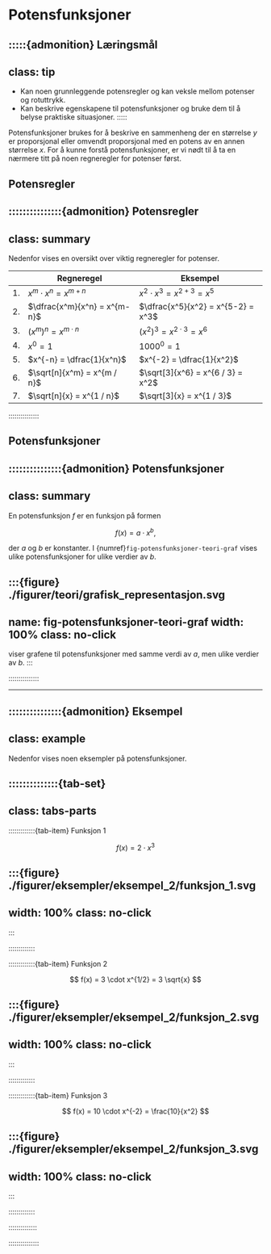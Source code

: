 # Potensfunksjoner

:::::{admonition} Læringsmål
---
class: tip
---
* Kan noen grunnleggende potensregler og kan veksle mellom potenser og rotuttrykk. 
* Kan beskrive egenskapene til potensfunksjoner og bruke dem til å belyse praktiske situasjoner.
:::::

Potensfunksjoner brukes for å beskrive en sammenheng der en størrelse $y$ er proporsjonal eller omvendt proporsjonal med en potens av en annen størrelse $x$. For å kunne forstå potensfunksjoner, er vi nødt til å ta en nærmere titt på noen regneregler for potenser først.

## Potensregler 

:::::::::::::::{admonition} Potensregler
---
class: summary
---
Nedenfor vises en oversikt over viktig regneregler for potenser.

| | Regneregel | Eksempel |
|---|------------|----------|
| 1. | $x^m \cdot x^n = x^{m+n}$ | $x^2 \cdot x^3 = x^{2+3} = x^5$ |
| 2. | $\dfrac{x^m}{x^n} = x^{m-n}$ | $\dfrac{x^5}{x^2} = x^{5-2} = x^3$ |
| 3. | $(x^m)^n = x^{m \cdot n}$ | $(x^2)^3 = x^{2 \cdot 3} = x^6$ |
| 4. | $x^0 = 1$ | $1000^0 = 1$ |
| 5. | $x^{-n} = \dfrac{1}{x^n}$ | $x^{-2} = \dfrac{1}{x^2}$ |
| 6. | $\sqrt[n]{x^m} = x^{m / n}$ | $\sqrt[3]{x^6} = x^{6 / 3} = x^2$ |
| 7. | $\sqrt[n]{x} = x^{1 / n}$ | $\sqrt[3]{x} = x^{1 / 3}$ |

:::::::::::::::



## Potensfunksjoner

:::::::::::::::{admonition} Potensfunksjoner
---
class: summary
---
En potensfunksjon $f$ er en funksjon på formen

$$
f(x) = a \cdot x^b,
$$

der $a$ og $b$ er konstanter. I {numref}`fig-potensfunksjoner-teori-graf` vises ulike potensfunksjoner for ulike verdier av $b$. 

:::{figure} ./figurer/teori/grafisk_representasjon.svg
---
name: fig-potensfunksjoner-teori-graf
width: 100%
class: no-click
---
viser grafene til potensfunksjoner med samme verdi av $a$, men ulike verdier av $b$. 
:::

:::::::::::::::

---

:::::::::::::::{admonition} Eksempel 
---
class: example
---
Nedenfor vises noen eksempler på potensfunksjoner.

::::::::::::::{tab-set}
---
class: tabs-parts
---
:::::::::::::{tab-item} Funksjon 1

$$
f(x) = 2 \cdot x^3
$$

:::{figure} ./figurer/eksempler/eksempel_2/funksjon_1.svg
---
width: 100%
class: no-click
---
:::

:::::::::::::


:::::::::::::{tab-item} Funksjon 2

$$
f(x) = 3 \cdot x^{1/2} = 3 \sqrt{x}
$$

:::{figure} ./figurer/eksempler/eksempel_2/funksjon_2.svg
---
width: 100%
class: no-click
---
:::

:::::::::::::


:::::::::::::{tab-item} Funksjon 3

$$
f(x) = 10 \cdot x^{-2} = \frac{10}{x^2}
$$

:::{figure} ./figurer/eksempler/eksempel_2/funksjon_3.svg
---
width: 100%
class: no-click
---
:::


:::::::::::::

::::::::::::::

:::::::::::::::
